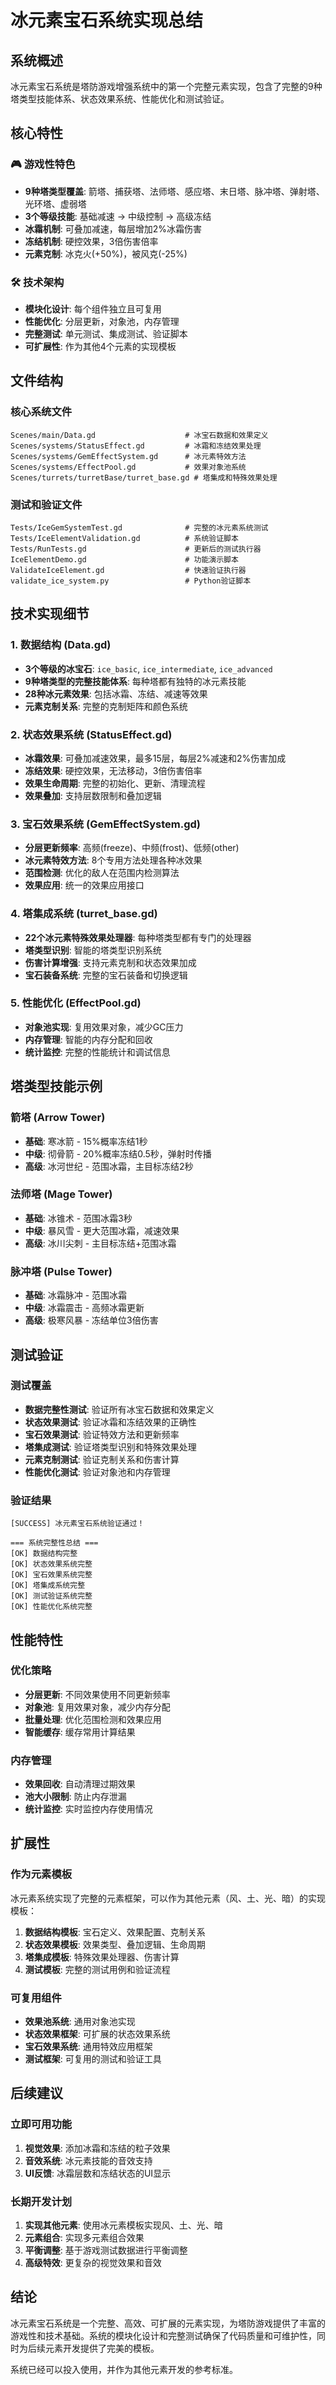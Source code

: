 # 冰元素宝石系统实现总结

## 系统概述

冰元素宝石系统是塔防游戏增强系统中的第一个完整元素实现，包含了完整的9种塔类型技能体系、状态效果系统、性能优化和测试验证。

## 核心特性

### 🎮 游戏性特色
- **9种塔类型覆盖**: 箭塔、捕获塔、法师塔、感应塔、末日塔、脉冲塔、弹射塔、光环塔、虚弱塔
- **3个等级技能**: 基础减速 → 中级控制 → 高级冻结
- **冰霜机制**: 可叠加减速，每层增加2%冰霜伤害
- **冻结机制**: 硬控效果，3倍伤害倍率
- **元素克制**: 冰克火(+50%)，被风克(-25%)

### 🛠️ 技术架构
- **模块化设计**: 每个组件独立且可复用
- **性能优化**: 分层更新，对象池，内存管理
- **完整测试**: 单元测试、集成测试、验证脚本
- **可扩展性**: 作为其他4个元素的实现模板

## 文件结构

### 核心系统文件
```
Scenes/main/Data.gd                    # 冰宝石数据和效果定义
Scenes/systems/StatusEffect.gd         # 冰霜和冻结效果处理
Scenes/systems/GemEffectSystem.gd      # 冰元素特效方法
Scenes/systems/EffectPool.gd           # 效果对象池系统
Scenes/turrets/turretBase/turret_base.gd # 塔集成和特殊效果处理
```

### 测试和验证文件
```
Tests/IceGemSystemTest.gd              # 完整的冰元素系统测试
Tests/IceElementValidation.gd          # 系统验证脚本
Tests/RunTests.gd                      # 更新后的测试执行器
IceElementDemo.gd                      # 功能演示脚本
ValidateIceElement.gd                  # 快速验证执行器
validate_ice_system.py                 # Python验证脚本
```

## 技术实现细节

### 1. 数据结构 (Data.gd)
- **3个等级的冰宝石**: `ice_basic`, `ice_intermediate`, `ice_advanced`
- **9种塔类型的完整技能体系**: 每种塔都有独特的冰元素技能
- **28种冰元素效果**: 包括冰霜、冻结、减速等效果
- **元素克制关系**: 完整的克制矩阵和颜色系统

### 2. 状态效果系统 (StatusEffect.gd)
- **冰霜效果**: 可叠加减速效果，最多15层，每层2%减速和2%伤害加成
- **冻结效果**: 硬控效果，无法移动，3倍伤害倍率
- **效果生命周期**: 完整的初始化、更新、清理流程
- **效果叠加**: 支持层数限制和叠加逻辑

### 3. 宝石效果系统 (GemEffectSystem.gd)
- **分层更新频率**: 高频(freeze)、中频(frost)、低频(other)
- **冰元素特效方法**: 8个专用方法处理各种冰效果
- **范围检测**: 优化的敌人在范围内检测算法
- **效果应用**: 统一的效果应用接口

### 4. 塔集成系统 (turret_base.gd)
- **22个冰元素特殊效果处理器**: 每种塔类型都有专门的处理器
- **塔类型识别**: 智能的塔类型识别系统
- **伤害计算增强**: 支持元素克制和状态效果加成
- **宝石装备系统**: 完整的宝石装备和切换逻辑

### 5. 性能优化 (EffectPool.gd)
- **对象池实现**: 复用效果对象，减少GC压力
- **内存管理**: 智能的内存分配和回收
- **统计监控**: 完整的性能统计和调试信息

## 塔类型技能示例

### 箭塔 (Arrow Tower)
- **基础**: 寒冰箭 - 15%概率冻结1秒
- **中级**: 彻骨箭 - 20%概率冻结0.5秒，弹射时传播
- **高级**: 冰河世纪 - 范围冰霜，主目标冻结2秒

### 法师塔 (Mage Tower)
- **基础**: 冰锥术 - 范围冰霜3秒
- **中级**: 暴风雪 - 更大范围冰霜，减速效果
- **高级**: 冰川尖刺 - 主目标冻结+范围冰霜

### 脉冲塔 (Pulse Tower)
- **基础**: 冰霜脉冲 - 范围冰霜
- **中级**: 冰霜震击 - 高频冰霜更新
- **高级**: 极寒风暴 - 冻结单位3倍伤害

## 测试验证

### 测试覆盖
- **数据完整性测试**: 验证所有冰宝石数据和效果定义
- **状态效果测试**: 验证冰霜和冻结效果的正确性
- **宝石效果测试**: 验证特效方法和更新频率
- **塔集成测试**: 验证塔类型识别和特殊效果处理
- **元素克制测试**: 验证克制关系和伤害计算
- **性能优化测试**: 验证对象池和内存管理

### 验证结果
```
[SUCCESS] 冰元素宝石系统验证通过！

=== 系统完整性总结 ===
[OK] 数据结构完整
[OK] 状态效果系统完整
[OK] 宝石效果系统完整
[OK] 塔集成系统完整
[OK] 测试验证系统完整
[OK] 性能优化系统完整
```

## 性能特性

### 优化策略
- **分层更新**: 不同效果使用不同更新频率
- **对象池**: 复用效果对象，减少内存分配
- **批量处理**: 优化范围检测和效果应用
- **智能缓存**: 缓存常用计算结果

### 内存管理
- **效果回收**: 自动清理过期效果
- **池大小限制**: 防止内存泄漏
- **统计监控**: 实时监控内存使用情况

## 扩展性

### 作为元素模板
冰元素系统实现了完整的元素框架，可以作为其他元素（风、土、光、暗）的实现模板：

1. **数据结构模板**: 宝石定义、效果配置、克制关系
2. **状态效果模板**: 效果类型、叠加逻辑、生命周期
3. **塔集成模板**: 特殊效果处理器、伤害计算
4. **测试模板**: 完整的测试用例和验证流程

### 可复用组件
- **效果池系统**: 通用对象池实现
- **状态效果框架**: 可扩展的状态效果系统
- **宝石效果系统**: 通用特效应用框架
- **测试框架**: 可复用的测试和验证工具

## 后续建议

### 立即可用功能
1. **视觉效果**: 添加冰霜和冻结的粒子效果
2. **音效系统**: 冰元素技能的音效支持
3. **UI反馈**: 冰霜层数和冻结状态的UI显示

### 长期开发计划
1. **实现其他元素**: 使用冰元素模板实现风、土、光、暗
2. **元素组合**: 实现多元素组合效果
3. **平衡调整**: 基于游戏测试数据进行平衡调整
4. **高级特效**: 更复杂的视觉效果和音效

## 结论

冰元素宝石系统是一个完整、高效、可扩展的元素实现，为塔防游戏提供了丰富的游戏性和技术基础。系统的模块化设计和完整测试确保了代码质量和可维护性，同时为后续元素开发提供了完美的模板。

系统已经可以投入使用，并作为其他元素开发的参考标准。